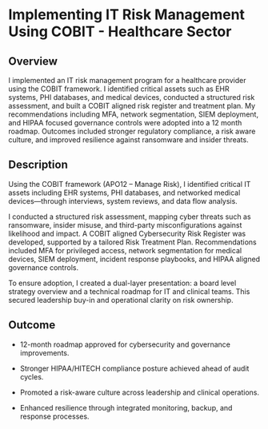 <h1>Implementing IT Risk Management Using COBIT - Healthcare Sector</h1>

<h2>Overview</h2>

I implemented an IT risk management program for a healthcare provider using the COBIT framework. I identified critical assets such as EHR systems, PHI databases, and medical devices, conducted a structured risk assessment, and built a COBIT aligned risk register and treatment plan. My recommendations including MFA, network segmentation, SIEM deployment, and HIPAA focused governance controls were adopted into a 12 month roadmap. Outcomes included stronger regulatory compliance, a risk aware culture, and improved resilience against ransomware and insider threats.


<h2>Description</h2>

Using the COBIT framework (APO12 – Manage Risk), I identified critical IT assets including EHR systems, PHI databases, and networked medical devices—through interviews, system reviews, and data flow analysis.

I conducted a structured risk assessment, mapping cyber threats such as ransomware, insider misuse, and third-party misconfigurations against likelihood and impact. A COBIT aligned Cybersecurity Risk Register was developed, supported by a tailored Risk Treatment Plan. Recommendations included MFA for privileged access, network segmentation for medical devices, SIEM deployment, incident response playbooks, and HIPAA aligned governance controls.

To ensure adoption, I created a dual-layer presentation: a board level strategy overview and a technical roadmap for IT and clinical teams. This secured leadership buy-in and operational clarity on risk ownership.

<h2>Outcome</h2>

- 12-month roadmap approved for cybersecurity and governance improvements.

- Stronger HIPAA/HITECH compliance posture achieved ahead of audit cycles.

- Promoted a risk-aware culture across leadership and clinical operations.

- Enhanced resilience through integrated monitoring, backup, and response processes.








<!--
 ```diff
- text in red
+ text in green
! text in orange
# text in gray
@@ text in purple (and bold)@@
```
--!>
